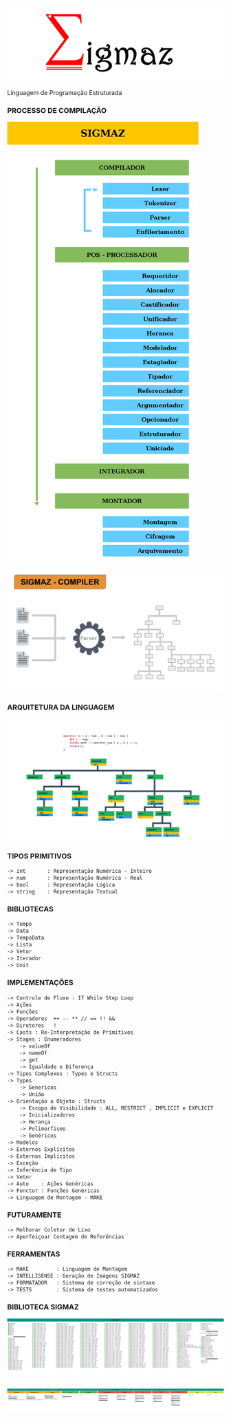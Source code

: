 
 
![Sigmaz](https://raw.githubusercontent.com/luandkg/Sigmaz/master/res/imagens/logo.png)

  Linguagem de Programação Estruturada

### PROCESSO DE COMPILAÇÃO

![Sigmaz](https://raw.githubusercontent.com/luandkg/Sigmaz/master/res/imagens/compiler.png)

![Sigmaz](https://raw.githubusercontent.com/luandkg/Sigmaz/master/res/imagens/sigmaz_03.png)

### ARQUITETURA DA LINGUAGEM

![Sigmaz](https://raw.githubusercontent.com/luandkg/Sigmaz/master/res/imagens/sigmaz_01.png)

    
 ### TIPOS PRIMITIVOS
 
    -> int       : Representação Numérica - Inteiro
    -> num       : Representação Numérica - Real
    -> bool      : Representação Lógica
    -> string    : Representação Textual
    
### BIBLIOTECAS
    
    -> Tempo
    -> Data
    -> TempoData
    -> Lista
    -> Vetor
    -> Iterador
    -> Unit

    
 ### IMPLEMENTAÇÕES
 
    -> Controle de Fluxo : If While Step Loop
    -> Ações
    -> Funções
    -> Operadores  ++ -- ** // == !! &&
    -> Diretores   !
    -> Casts : Re-Interpretação de Primitivos
    -> Stages : Enumeradores
        -> valueOf
        -> nameOf
        -> get
        -> Igualdade e Diferença
    -> Tipos Complexos : Types e Structs
    -> Types
        -> Genericos
        -> União
    -> Orientação a Objeto : Structs
        -> Escopo de Visibilidade : ALL, RESTRICT , IMPLICIT e EXPLICIT
        -> Inicializadores
        -> Herança
        -> Polimorfismo
        -> Genéricos
    -> Modelos
    -> Externos Explícitos
    -> Externos Implícitos
    -> Exceção
    -> Inferência de Tipo
    -> Vetor
    -> Auto    : Ações Genéricas
    -> Functor : Funções Genéricas
    -> Linguagem de Montagem - MAKE
    
   ### FUTURAMENTE
   
    -> Melhorar Coletor de Lixo
    -> Aperfeiçoar Contagem de Referências
    
  ### FERRAMENTAS
    
    -> MAKE         : Linguagem de Montagem
    -> INTELLISENSE : Geração de Imagens SIGMAZ
    -> FORMATADOR   : Sistema de correção de sintaxe
    -> TESTS        : Sistema de testes automatizados
    
   ### BIBLIOTECA SIGMAZ
    
![lib1](https://raw.githubusercontent.com/luandkg/Sigmaz/master/res/imagens/lib1.png)
    
![lib2](https://raw.githubusercontent.com/luandkg/Sigmaz/master/res/imagens/lib2.png)

    
       